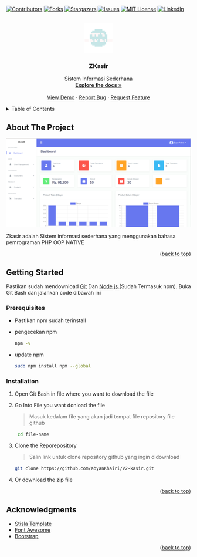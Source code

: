 <!-- Improved compatibility of back to top link: See: https://github.com/othneildrew/Best-README-Template/pull/73 -->

<a id="readme-top"></a>

<!--
*** Thanks for checking out the Best-README-Template. If you have a suggestion
*** that would make this better, please fork the repo and create a pull request
*** or simply open an issue with the tag "enhancement".
*** Don't forget to give the project a star!
*** Thanks again! Now go create something AMAZING! :D
-->

<!-- PROJECT SHIELDS -->
<!--
*** I'm using markdown "reference style" links for readability.
*** Reference links are enclosed in brackets [ ] instead of parentheses ( ).
*** See the bottom of this document for the declaration of the reference variables
*** for contributors-url, forks-url, etc. This is an optional, concise syntax you may use.
*** https://www.markdownguide.org/basic-syntax/#reference-style-links
-->

[![Contributors][contributors-shield]][contributors-url]
[![Forks][forks-shield]][forks-url]
[![Stargazers][stars-shield]][stars-url]
[![Issues][issues-shield]][issues-url]
[![MIT License][license-shield]][license-url]
[![LinkedIn][linkedin-shield]][linkedin-url]

<!-- PROJECT LOGO -->
<br />
<div align="center">
  <a href="https://github.com/abyanKhairi/V2-kasir">
    <img src="assets/img/logo.png" alt="Logo" width="80" height="80">
  </a>

<h3 align="center">ZKasir</h3>

  <p align="center">
    Sistem Informasi Sederhana
    <br />
    <a href="https://github.com/abyanKhairi/V2-kasir"><strong>Explore the docs »</strong></a>
    <br />
    <br />
    <a href="https://github.com/abyanKhairi/V2-kasir">View Demo</a>
    ·
    <a href="https://github.com/abyanKhairi/V2-kasir/issues/new?labels=bug&template=bug-report---.md">Report Bug</a>
    ·
    <a href="https://github.com/abyanKhairi/V2-kasir/issues/new?labels=enhancement&template=feature-request---.md">Request Feature</a>
  </p>
</div>

<!-- TABLE OF CONTENTS -->
<details>
  <summary>Table of Contents</summary>
  <ol>
    <li>
      <a href="#about-the-project">About The Project</a>
      <ul>
        <li><a href="#built-with">Built With</a></li>
      </ul>
    </li>
    <li>
      <a href="#getting-started">Getting Started</a>
      <ul>
        <li><a href="#prerequisites">Prerequisites</a></li>
        <li><a href="#installation">Installation</a></li>
      </ul>
    </li>
    <li><a href="#acknowledgments">Acknowledgments</a></li>
  </ol>
</details>

<!-- ABOUT THE PROJECT -->

## About The Project

[![Zkasir][product-screenshot]]()

Zkasir adalah Sistem informasi sederhana yang menggunakan bahasa pemrograman PHP OOP NATIVE

<p align="right">(<a href="#readme-top">back to top</a>)</p>

<!-- GETTING STARTED -->

## Getting Started

Pastikan sudah mendownload <a href="https://git-scm.com/downloads">Git</a> Dan <a href="https://nodejs.org/">Node.js </a>(Sudah Termasuk npm).
Buka Git Bash dan jalankan code dibawah ini

### Prerequisites

- Pastikan npm sudah terinstall

- pengecekan npm

  ```sh
  npm -v
  ```

- update npm

  ```sh
  sudo npm install npm --global
  ```

### Installation

1. Open Git Bash in file where you want to download the file

2. Go Into File you want donload the file

   > Masuk kedalam file yang akan jadi tempat file repository file github

   ```sh
    cd file-name
   ```

3. Clone the Reporepository

   > Salin link untuk clone repository github yang ingin didownload

   ```sh
   git clone https://github.com/abyanKhairi/V2-kasir.git
   ```

4. Or download the zip file

  <p align="right">(<a href="#readme-top">back to top</a>)</p>

## Acknowledgments

- [Stisla Template](https://github.com/stisla/stisla)
- [Font Awesome](https://fontawesome.com/icons)
- [Bootstrap](https://getbootstrap.com/)

<p align="right">(<a href="#readme-top">back to top</a>)</p>

<!-- MARKDOWN LINKS & IMAGES -->
<!-- https://www.markdownguide.org/basic-syntax/#reference-style-links -->

[contributors-shield]: https://img.shields.io/github/contributors/abyanKhairi/V2-kasir.svg?style=for-the-badge
[contributors-url]: https://github.com/abyanKhairi/V2-kasir/graphs/contributors
[forks-shield]: https://img.shields.io/github/forks/abyanKhairi/V2-kasir.svg?style=for-the-badge
[forks-url]: https://github.com/abyanKhairi/V2-kasir/network/members
[stars-shield]: https://img.shields.io/github/stars/abyanKhairi/V2-kasir.svg?style=for-the-badge
[stars-url]: https://github.com/abyanKhairi/V2-kasir/stargazers
[issues-shield]: https://img.shields.io/github/issues/abyanKhairi/V2-kasir.svg?style=for-the-badge
[issues-url]: https://github.com/abyanKhairi/V2-kasir/issues
[license-shield]: https://img.shields.io/github/license/abyanKhairi/V2-kasir.svg?style=for-the-badge
[license-url]: https://github.com/abyanKhairi/V2-kasir/blob/master/LICENSE.txt
[linkedin-shield]: https://img.shields.io/badge/-LinkedIn-black.svg?style=for-the-badge&logo=linkedin&colorB=555
[linkedin-url]: https://linkedin.com/in/linkedin_username
[product-screenshot]: assets/img/dashboard-zkasir.png
[Next.js]: https://img.shields.io/badge/next.js-000000?style=for-the-badge&logo=nextdotjs&logoColor=white
[Next-url]: https://nextjs.org/
[React.js]: https://img.shields.io/badge/React-20232A?style=for-the-badge&logo=react&logoColor=61DAFB
[React-url]: https://reactjs.org/
[Vue.js]: https://img.shields.io/badge/Vue.js-35495E?style=for-the-badge&logo=vuedotjs&logoColor=4FC08D
[Vue-url]: https://vuejs.org/
[Angular.io]: https://img.shields.io/badge/Angular-DD0031?style=for-the-badge&logo=angular&logoColor=white
[Angular-url]: https://angular.io/
[Svelte.dev]: https://img.shields.io/badge/Svelte-4A4A55?style=for-the-badge&logo=svelte&logoColor=FF3E00
[Svelte-url]: https://svelte.dev/
[Laravel.com]: https://img.shields.io/badge/Laravel-FF2D20?style=for-the-badge&logo=laravel&logoColor=white
[Laravel-url]: https://laravel.com
[Bootstrap.com]: https://img.shields.io/badge/Bootstrap-563D7C?style=for-the-badge&logo=bootstrap&logoColor=white
[Bootstrap-url]: https://getbootstrap.com
[JQuery.com]: https://img.shields.io/badge/jQuery-0769AD?style=for-the-badge&logo=jquery&logoColor=white
[JQuery-url]: https://jquery.com
[Php-url]: https://www.php.net/
[Php.com]: https://www.php.net/
[git-url]: https://git-scm.com/downloads
